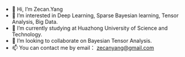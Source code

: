 - 👋 Hi, I’m Zecan.Yang
- 👀 I’m interested in Deep Learning, Sparse Bayesian learning,  Tensor Analysis, Big Data.
- 🌱 I’m currently studying at Huazhong University of Science and Technology.
- 💞️ I’m looking to collaborate on Bayesian Tensor Analysis.
- 📫 You can contact me by email： zecanyang@gmail.com

<!---
zecanyang/zecanyang is a ✨ special ✨ repository because its `README.md` (this file) appears on your GitHub profile.
You can click the Preview link to take a look at your changes.
--->
